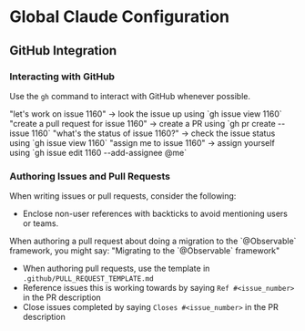 # Global Claude Configuration

## GitHub Integration

### Interacting with GitHub

Use the `gh` command to interact with GitHub whenever possible.

<examples>
  "let's work on issue 1160" -> look the issue up using `gh issue view 1160`
  "create a pull request for issue 1160" -> create a PR using `gh pr create --issue 1160`
  "what's the status of issue 1160?" -> check the issue status using `gh issue view 1160`
  "assign me to issue 1160" -> assign yourself using `gh issue edit 1160 --add-assignee @me`
</examples>

### Authoring Issues and Pull Requests

When writing issues or pull requests, consider the following:

- Enclose non-user references with backticks to avoid mentioning users or teams.
<example>
  When authoring a pull request about doing a migration to the `@Observable` framework, you might say:
  "Migrating to the `@Observable` framework"
</example>

- When authoring pull requests, use the template in `.github/PULL_REQUEST_TEMPLATE.md`
- Reference issues this is working towards by saying `Ref #<issue_number>` in the PR description
- Close issues completed by saying `Closes #<issue_number>` in the PR description
